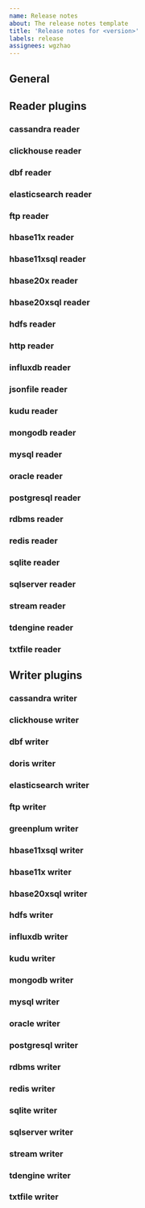 ```yaml
---
name: Release notes
about: The release notes template
title: 'Release notes for <version>'
labels: release
assignees: wgzhao
---
```


## General

## Reader plugins

### cassandra reader

### clickhouse reader

### dbf reader

### elasticsearch reader

### ftp reader

### hbase11x reader

### hbase11xsql reader

### hbase20x reader

### hbase20xsql reader

### hdfs reader

### http reader

### influxdb reader

### jsonfile reader

### kudu reader

### mongodb reader

### mysql reader

### oracle reader

### postgresql reader

### rdbms reader

### redis reader

### sqlite reader

### sqlserver reader

### stream reader

### tdengine reader

### txtfile reader

## Writer plugins

### cassandra writer

### clickhouse writer

### dbf writer

### doris writer

### elasticsearch writer

### ftp writer

### greenplum writer

### hbase11xsql writer

### hbase11x writer

### hbase20xsql writer

### hdfs writer

### influxdb writer

### kudu writer

### mongodb writer

### mysql writer

### oracle writer

### postgresql writer

### rdbms writer

### redis writer

### sqlite writer

### sqlserver writer

### stream writer

### tdengine writer

### txtfile writer



